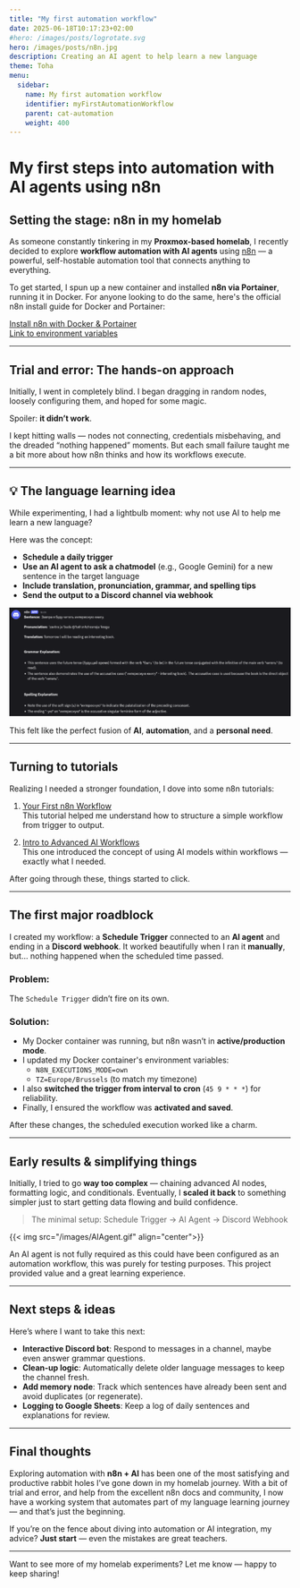 ```yaml
---
title: "My first automation workflow"
date: 2025-06-18T10:17:23+02:00
#hero: /images/posts/logrotate.svg
hero: /images/posts/n8n.jpg
description: Creating an AI agent to help learn a new language
theme: Toha
menu:
  sidebar:
    name: My first automation workflow
    identifier: myFirstAutomationWorkflow
    parent: cat-automation
    weight: 400
---
```


# My first steps into automation with AI agents using n8n

## Setting the stage: n8n in my homelab

As someone constantly tinkering in my **Proxmox-based homelab**, I recently decided to explore **workflow automation with AI agents** using [n8n](https://n8n.io/) — a powerful, self-hostable automation tool that connects anything to everything.

To get started, I spun up a new container and installed **n8n via Portainer**, running it in Docker. For anyone looking to do the same, here's the official n8n install guide for Docker and Portainer:

[Install n8n with Docker & Portainer](https://docs.n8n.io/hosting/installation/docker/)  
[Link to environment variables](https://docs.n8n.io/hosting/configuration/environment-variables/deployment/)

---

## Trial and error: The hands-on approach

Initially, I went in completely blind. I began dragging in random nodes, loosely configuring them, and hoped for some magic.

Spoiler: **it didn’t work**.

I kept hitting walls — nodes not connecting, credentials misbehaving, and the dreaded “nothing happened” moments. But each small failure taught me a bit more about how n8n thinks and how its workflows execute.

---

## 💡 The language learning idea

While experimenting, I had a lightbulb moment: why not use AI to help me learn a new language?

Here was the concept:

- **Schedule a daily trigger**
- **Use an AI agent to ask a chatmodel** (e.g., Google Gemini) for a new sentence in the target language
- **Include translation, pronunciation, grammar, and spelling tips**
- **Send the output to a Discord channel via webhook**

![n8n result](images/posts/n8nresult.png)

This felt like the perfect fusion of **AI**, **automation**, and a **personal need**.

---

## Turning to tutorials

Realizing I needed a stronger foundation, I dove into some n8n tutorials:

1. [Your First n8n Workflow](https://docs.n8n.io/try-it-out/tutorial-first-workflow/)  
   This tutorial helped me understand how to structure a simple workflow from trigger to output.

2. [Intro to Advanced AI Workflows](https://docs.n8n.io/advanced-ai/intro-tutorial/)  
   This one introduced the concept of using AI models within workflows — exactly what I needed.

After going through these, things started to click.

---

## The first major roadblock

I created my workflow: a **Schedule Trigger** connected to an **AI agent** and ending in a **Discord webhook**. It worked beautifully when I ran it **manually**, but… nothing happened when the scheduled time passed.

### Problem:
The `Schedule Trigger` didn’t fire on its own.

### Solution:
- My Docker container was running, but n8n wasn’t in **active/production mode**.
- I updated my Docker container's environment variables:
  - `N8N_EXECUTIONS_MODE=own`
  - `TZ=Europe/Brussels` (to match my timezone)
- I also **switched the trigger from interval to cron** (`45 9 * * *`) for reliability.
- Finally, I ensured the workflow was **activated and saved**.

After these changes, the scheduled execution worked like a charm.

---

## Early results & simplifying things

Initially, I tried to go **way too complex** — chaining advanced AI nodes, formatting logic, and conditionals. Eventually, I **scaled it back** to something simpler just to start getting data flowing and build confidence.

> The minimal setup: 
> Schedule Trigger → AI Agent → Discord Webhook

{{< img src="/images/AIAgent.gif" align="center">}}

An AI agent is not fully required as this could have been configured as an automation workflow, this was purely for testing purposes.
This project provided value and a great learning experience.

---

## Next steps & ideas

Here’s where I want to take this next:

- **Interactive Discord bot**: Respond to messages in a channel, maybe even answer grammar questions.
- **Clean-up logic**: Automatically delete older language messages to keep the channel fresh.
- **Add memory node**: Track which sentences have already been sent and avoid duplicates (or regenerate).
- **Logging to Google Sheets**: Keep a log of daily sentences and explanations for review.

---

## Final thoughts

Exploring automation with **n8n + AI** has been one of the most satisfying and productive rabbit holes I’ve gone down in my homelab journey. With a bit of trial and error, and help from the excellent n8n docs and community, I now have a working system that automates part of my language learning journey — and that’s just the beginning.

If you’re on the fence about diving into automation or AI integration, my advice? **Just start** — even the mistakes are great teachers.

---

Want to see more of my homelab experiments? Let me know — happy to keep sharing!
